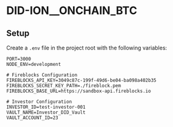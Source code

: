 # DID-ION__ONCHAIN_BTC

## Setup

Create a `.env` file in the project root with the following variables:

```dotenv
PORT=3000
NODE_ENV=development

# Fireblocks Configuration
FIREBLOCKS_API_KEY=3049c87c-199f-49d6-be04-ba098a402b35
FIREBLOCKS_SECRET_KEY_PATH=./fireblock.pem
FIREBLOCKS_BASE_URL=https://sandbox-api.fireblocks.io

# Investor Configuration
INVESTOR_ID=test-investor-001
VAULT_NAME=Investor_DID_Vault
VAULT_ACCOUNT_ID=23
```